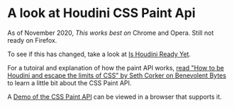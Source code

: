 # A look at Houdini CSS Paint Api

As of November 2020, *This works best on* Chrome and Opera. Still not ready on Firefox.

To see if this has changed, take a look at [Is Houdini Ready Yet](https://ishoudinireadyyet.com/).

For a tutoiral and explanation of how the paint API works, [read "How to be Houdini and escape the limits of CSS" by Seth Corker on Benevolent Bytes](https://blog.sethcorker.com/how-to-be-houdini-and-escape-the-limits-of-css) to learn a little bit about the CSS Paint API.

A [Demo of the CSS Paint API](https://houdini-css-paint.sethcorker.com/) can be viewed in a browser that supports it.
